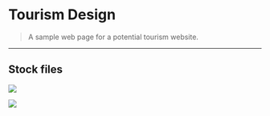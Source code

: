 # Tourism Design
> A sample web page for a potential tourism website.
***
## Stock files

[![](https://img.shields.io/badge/-Title%20Icon-29237d.svg?style=flat&colorA=0a0a0a)](https://www.favicon.cc/?action=icon&file_id=589610)

[![](https://img.shields.io/badge/-city%20icon-29237d.svg?style=flat&colorA=0a0a0a)](https://fontawesome.com/icons/city?style=solid)
